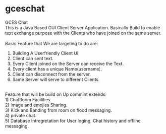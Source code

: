 # gceschat
GCES Chat
<br />
This is a Java Based GUI Client Server Application. Basically Build to enable text exchange purpose with the Clients who have joined on the same server.<br />
<br />
Basic Feature that We are targeting to do are:<br />
1) Building A Userfriendly Client UI<br />
2) Client can sent text.<br />
3) Every Client joined on the Server can receive the Text.<br />
4) Every client has a unique Name(username).<br />
5) Client can disconnect from the server.<br />
6) Same Server will serve to different Clients.<br />
<br />
Feature that will be build on Up commint extends:<br />
1) ChatRoom Facilities.<br />
2) Image and emojies Sharing.<br />
3) Kick and Banding from room on flood messaging.<br />
4) private chat.<br />
5) Database Intregretation for User loging, Chat history and offline messaging. <br />
